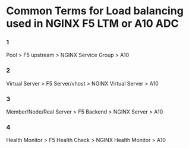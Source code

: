 # Common Terms for Load balancing used in NGINX F5 LTM or A10 ADC

### 1
Pool > F5
upstream > NGINX
Service Group > A10

### 2
Virtual Server > F5
Server/vhost > NGINX
Virtual Server > A10

### 3
Member/Node/Real Server  > F5
Backend > NGINX
Server  > A10

### 4
Health Monitor  > F5
Health Check    > NGINX
Health Monitor  > A10





